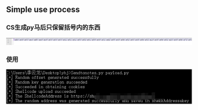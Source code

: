## Simple use process
### CS生成py马后只保留括号内的东西
![img1](https://github.com/exhuz3u/Cloud-Notes/blob/main/1675261120055.jpg)

### 使用
![img1](https://github.com/exhuz3u/Cloud-Notes/blob/main/1675262453109.jpg)
